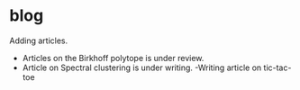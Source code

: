 # blog

Adding articles.
- Articles on the Birkhoff polytope is under review.
- Article on Spectral clustering is under writing.
-Writing article on tic-tac-toe
